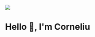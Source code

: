 ![](https://github.com/cornelber/cornelberliba/blob/main/github-temporary-banner.jpg) 

# Hello 👋, I'm Corneliu
